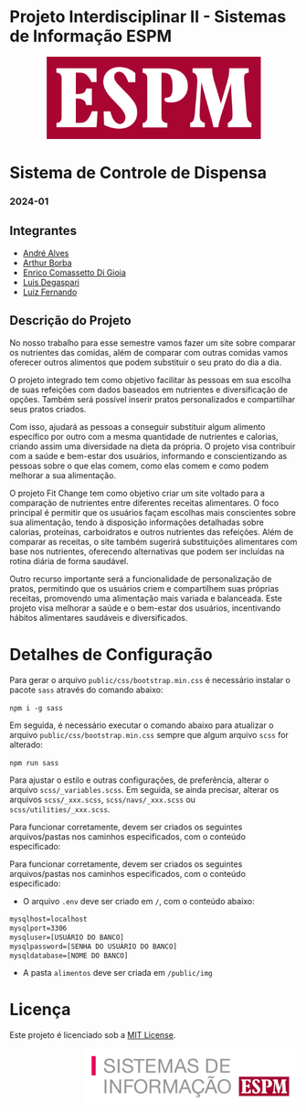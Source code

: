 # Projeto Interdisciplinar II - Sistemas de Informação ESPM

<p align="center">
    <a href="https://www.espm.br/cursos-de-graduacao/sistemas-de-informacao/"><img src="https://raw.githubusercontent.com/tech-espm/misc-template/main/logo.png" alt="Sistemas de Informação ESPM" style="width: 375px;"/></a>
</p>

# Sistema de Controle de Dispensa

### 2024-01

## Integrantes
- [André Alves](https://github.com/andre-alves77)
- [Arthur Borba](https://github.com/Borba70)
- [Enrico Comassetto Di Gioia](https://github.com/EnricoDiGioia)
- [Luis Degaspari](https://github.com/LuisDegaspari)
- [Luiz Fernando](https://github.com/LuizPazdziora)

## Descrição do Projeto

No nosso trabalho para esse semestre vamos fazer um site sobre comparar os nutrientes
das comidas, além de comparar com outras comidas vamos oferecer outros alimentos que
podem substituir o seu prato do dia a dia.

O projeto integrado tem como objetivo facilitar às pessoas em sua escolha de suas
refeições com dados baseados em nutrientes e diversificação de opções. Também será possível
inserir pratos personalizados e compartilhar seus pratos criados.

Com isso, ajudará as pessoas a conseguir substituir algum alimento específico por outro
com a mesma quantidade de nutrientes e calorias, criando assim uma diversidade na dieta da
própria. O projeto visa contribuir com a saúde e bem-estar dos usuários, informando e
conscientizando as pessoas sobre o que elas comem, como elas comem e como podem melhorar
a sua alimentação.

O projeto Fit Change tem como objetivo criar um site voltado para a comparação de
nutrientes entre diferentes receitas alimentares. O foco principal é permitir que os usuários
façam escolhas mais conscientes sobre sua alimentação, tendo à disposição informações
detalhadas sobre calorias, proteínas, carboidratos e outros nutrientes das refeições. Além de
comparar as receitas, o site também sugerirá substituições alimentares com base nos nutrientes,
oferecendo alternativas que podem ser incluídas na rotina diária de forma saudável.

Outro recurso importante será a funcionalidade de personalização de pratos, permitindo
que os usuários criem e compartilhem suas próprias receitas, promovendo uma alimentação
mais variada e balanceada. Este projeto visa melhorar a saúde e o bem-estar dos usuários,
incentivando hábitos alimentares saudáveis e diversificados.

# Detalhes de Configuração

Para gerar o arquivo `public/css/bootstrap.min.css` é necessário instalar o pacote `sass` através do comando abaixo:

`npm i -g sass`

Em seguida, é necessário executar o comando abaixo para atualizar o arquivo `public/css/bootstrap.min.css` sempre que algum arquivo `scss` for alterado:

`npm run sass`

Para ajustar o estilo e outras configurações, de preferência, alterar o arquivo `scss/_variables.scss`. Em seguida, se ainda precisar, alterar os arquivos `scss/_xxx.scss`, `scss/navs/_xxx.scss` ou `scss/utilities/_xxx.scss`.

Para funcionar corretamente, devem ser criados os seguintes arquivos/pastas nos caminhos especificados, com o conteúdo especificado:

Para funcionar corretamente, devem ser criados os seguintes arquivos/pastas nos caminhos especificados, com o conteúdo especificado:

- O arquivo `.env` deve ser criado em `/`, com o conteúdo abaixo:
```
mysqlhost=localhost
mysqlport=3306
mysqluser=[USUÁRIO DO BANCO]
mysqlpassword=[SENHA DO USUÁRIO DO BANCO]
mysqldatabase=[NOME DO BANCO]
```

- A pasta `alimentos` deve ser criada em `/public/img`

# Licença

Este projeto é licenciado sob a [MIT License](https://github.com/tech-espm/inter-2sem-2024-fit-change/blob/main/LICENSE).

<p align="right">
    <a href="https://www.espm.br/cursos-de-graduacao/sistemas-de-informacao/"><img src="https://raw.githubusercontent.com/tech-espm/misc-template/main/logo-si-512.png" alt="Sistemas de Informação ESPM" style="width: 375px;"/></a>
</p>
